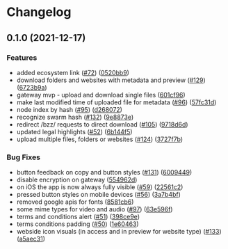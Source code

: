 # Changelog

## 0.1.0 (2021-12-17)


### Features

* added ecosystem link ([#72](https://www.github.com/ethersphere/gateway/issues/72)) ([0520bb9](https://www.github.com/ethersphere/gateway/commit/0520bb990705ef4b0f7bc90833665a4e4c9d4601))
* download folders and websites with metadata and preview ([#129](https://www.github.com/ethersphere/gateway/issues/129)) ([6723b9a](https://www.github.com/ethersphere/gateway/commit/6723b9a46fd79d4df9be84d8ce76d196860ef7c0))
* gateway mvp - upload and download single files ([601cf96](https://www.github.com/ethersphere/gateway/commit/601cf961341812782ebf93efbd9f7e4c59130e81))
* make last modified time of uploaded file for metadata ([#96](https://www.github.com/ethersphere/gateway/issues/96)) ([57fc31d](https://www.github.com/ethersphere/gateway/commit/57fc31df5fac0cd66c2da94cf5896cd4f9965113))
* node index by hash ([#95](https://www.github.com/ethersphere/gateway/issues/95)) ([d268072](https://www.github.com/ethersphere/gateway/commit/d268072abc1576f505e2b809decf363bb894ef12))
* recognize swarm hash ([#132](https://www.github.com/ethersphere/gateway/issues/132)) ([9e8873e](https://www.github.com/ethersphere/gateway/commit/9e8873ecd94ee6ba6529cf6d6d332a43e8a6a6a0))
* redirect /bzz/<hash> requests to direct download ([#105](https://www.github.com/ethersphere/gateway/issues/105)) ([9718d6d](https://www.github.com/ethersphere/gateway/commit/9718d6dfcac10cb0f3fee9c92cb7357da57754d3))
* updated legal highlights ([#52](https://www.github.com/ethersphere/gateway/issues/52)) ([6b144f5](https://www.github.com/ethersphere/gateway/commit/6b144f579945c792d008683bba9038c3ebb3d29b))
* upload multiple files, folders or websites ([#124](https://www.github.com/ethersphere/gateway/issues/124)) ([3727f7b](https://www.github.com/ethersphere/gateway/commit/3727f7bec04810871b6bfc8418cdd4ea0eaf0bf7))


### Bug Fixes

* button feedback on copy and button styles ([#131](https://www.github.com/ethersphere/gateway/issues/131)) ([6009449](https://www.github.com/ethersphere/gateway/commit/6009449183e15f4ac38cac35c75dc838deb0f8e4))
* disable encryption on gateway ([554962d](https://www.github.com/ethersphere/gateway/commit/554962d286d2e9ae8594293ec6d97bb24f0ae948))
* on iOS the app is now always fully visible ([#59](https://www.github.com/ethersphere/gateway/issues/59)) ([22561c2](https://www.github.com/ethersphere/gateway/commit/22561c2f7b9578e11f7610e40546d605311af7ec))
* pressed button styles on mobile devices ([#56](https://www.github.com/ethersphere/gateway/issues/56)) ([3a7b4bf](https://www.github.com/ethersphere/gateway/commit/3a7b4bf35d776b19c5bf08f0156f91e17b8a19df))
* removed google apis for fonts ([8581cb6](https://www.github.com/ethersphere/gateway/commit/8581cb6eeaae07e1610a0595687a90963e0cd0ec))
* some mime types for video and audio ([#97](https://www.github.com/ethersphere/gateway/issues/97)) ([63e596f](https://www.github.com/ethersphere/gateway/commit/63e596f5967ea0ed0044c08c4c0c2dcf1ecf5714))
* terms and conditions alert ([#51](https://www.github.com/ethersphere/gateway/issues/51)) ([398ce9e](https://www.github.com/ethersphere/gateway/commit/398ce9e5d3d2a8e95dd721d15554e18e7f571256))
* terms conditions padding ([#50](https://www.github.com/ethersphere/gateway/issues/50)) ([1e60463](https://www.github.com/ethersphere/gateway/commit/1e60463d9d5cd8a4a45fa9cb3f443bf5ecfde76d))
* webside icon visuals (in access and in preview for website type) ([#133](https://www.github.com/ethersphere/gateway/issues/133)) ([a5aec31](https://www.github.com/ethersphere/gateway/commit/a5aec3115638b7afd84e6daed988f36e31242d55))
